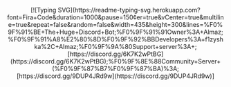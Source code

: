 <p align="center">
  [![Typing SVG](https://readme-typing-svg.herokuapp.com?font=Fira+Code&duration=1000&pause=150&center=true&vCenter=true&multiline=true&repeat=false&random=false&width=435&height=300&lines=%F0%9F%91%BE+The+Huge+Discord+Bot;%F0%9F%91%91Owner%3A+Almaz;%F0%9F%91%A8%E2%80%8D%F0%9F%92%BBDevelopers%3A+f1zyshka%2C+Almaz;%F0%9F%9A%80Support+server%3A+;[https://discord.gg/6K7K2wPtBG](https://discord.gg/6K7K2wPtBG);%F0%9F%8E%88Community+Server+(%F0%9F%87%B7%F0%9F%87%BA)%3A;[https://discord.gg/9DUP4JRd9w](https://discord.gg/9DUP4JRd9w)]
</p>

